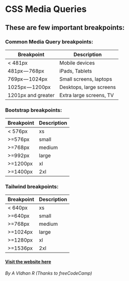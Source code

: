 # CSS Media Queries

## These are few important breakpoints:

### Common Media Query breakpoints:

| Breakpoint         | Description             |
| ------------------ | ----------------------- |
| < 481px            | Mobile devices          |
| 481px — 768px      | iPads, Tablets          |
| 769px — 1024px     | Small screens, laptops  |
| 1025px — 1200px    | Desktops, large screens |
| 1201px and greater | Extra large screens, TV |

### Bootstrap breakpoints:

| Breakpoint | Description |
| ---------- | ----------- |
| < 576px    | xs          |
| >=576px    | small       |
| >=768px    | medium      |
| >=992px    | large       |
| >=1200px   | xl          |
| >=1400px   | 2xl         |

### Tailwind breakpoints:

| Breakpoint | Description |
| ---------- | ----------- |
| < 640px    | xs          |
| >=640px    | small       |
| >=768px    | medium      |
| >=1024px   | large       |
| >=1280px   | xl          |
| >=1536px   | 2xl         |

#### [Visit the website here](https://avidhanr.github.io/CSS-MediaQueries/)
###### By A VIdhan R (Thanks to freeCodeCamp)
